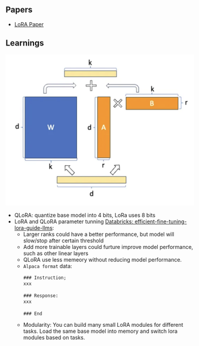 ## Papers
- [LoRA Paper](https://arxiv.org/pdf/2305.14314.pdf)

## Learnings
![Lora Rank](./images/lora.png)
- QLoRA: quantize base model into 4 bits, LoRa uses 8 bits
- LoRA and QLoRA parameter tunning [Databricks: efficient-fine-tuning-lora-guide-llms](https://www.databricks.com/blog/efficient-fine-tuning-lora-guide-llms):
    - Larger ranks could have a better performance, but model will slow/stop after certain threshold
    - Add more trainable layers could furture improve model performance, such as other linear layers
    - QLoRA use less memeory without reducing model performance.
    - `Alpaca format` data: 
        ```
        ### Instruction;
        xxx

        ### Response:
        xxx

        ### End
        ``` 
    - Modularity: You can build many small LoRA modules for different tasks. Load the same base model into memory and switch lora modules based on tasks.
